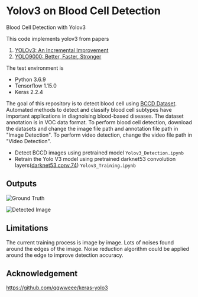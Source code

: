 # Yolov3 on Blood Cell Detection
Blood Cell Detection with Yolov3

This code implements yolov3 from papers
1. [YOLOv3: An Incremental Improvement](https://arxiv.org/pdf/1804.02767.pdf)
2. [YOLO9000: Better, Faster, Stronger](https://arxiv.org/pdf/1612.08242.pdf)

The test environment is 
* Python 3.6.9
* Tensorflow 1.15.0
* Keras 2.2.4 

The goal of this repository is to detect blood cell using [BCCD Dataset](https://github.com/Shenggan/BCCD_Dataset). Automated methods to detect and classify blood cell subtypes have important applications in diagnoising blood-based diseases. The dataset annotation is in VOC data format. 
To perform blood cell detection, download the datasets and change the image file path and annotation file path in "Image Detection". To perform video detection, change the video file path in "Video Detection".

* Detect BCCD images using pretrained model ``` Yolov3_Detection.ipynb ```
* Retrain the Yolo V3 model using pretrained darknet53 convolution layers([darknet53.conv.74](https://pjreddie.com/media/files/darknet53.conv.74)) ```Yolov3_Training.ipynb```

## Outputs 
![Ground Truth](https://github.com/zil317/Yolo3/blob/master/results/ground_truth.png)

![Detected Image](https://github.com/zil317/Yolo3/blob/master/results/blood_cell_detected.png)

## Limitations
The current training process is image by image. Lots of noises found around the edges of the image. Noise reduction algorithm could be applied around the edge to improve detection accuracy.

## Acknowledgement 
https://github.com/qqwweee/keras-yolo3












